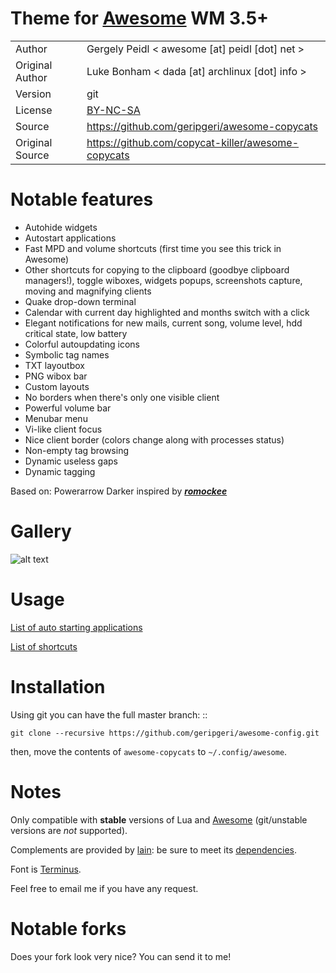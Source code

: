 Theme for [Awesome](http://awesome.naquadah.org/) WM 3.5+
===================
| | |
 ------- | ------------- 
|Author | Gergely Peidl < awesome [at] peidl [dot] net > |
|Original Author| Luke Bonham < dada [at] archlinux [dot] info > |
|Version | git |
|License | [BY-NC-SA](http://creativecommons.org/licenses/by-nc-sa/4.0/) |
|Source | https://github.com/geripgeri/awesome-copycats
|Original Source | https://github.com/copycat-killer/awesome-copycats

Notable features
================

- Autohide widgets
- Autostart applications
- Fast MPD and volume shortcuts (first time you see this trick in Awesome)
- Other shortcuts for copying to the clipboard (goodbye clipboard managers!), toggle wiboxes, widgets popups, screenshots capture, moving and magnifying clients
- Quake drop-down terminal
- Calendar with current day highlighted and months switch with a click
- Elegant notifications for new mails, current song, volume level, hdd critical state, low battery
- Colorful autoupdating icons
- Symbolic tag names
- TXT layoutbox
- PNG wibox bar
- Custom layouts
- No borders when there's only one visible client
- Powerful volume bar
- Menubar menu
- Vi-like client focus
- Nice client border (colors change along with processes status)
- Non-empty tag browsing
- Dynamic useless gaps
- Dynamic tagging

Based on: Powerarrow Darker inspired by ***[romockee](https://github.com/romockee/powerarrow)***

Gallery
=======

![alt text](http://i.imgur.com/kBKV4tx.png "Preview")

Usage
=====

[List of auto starting applications](https://github.com/geripgeri/awesome-config/wiki/List-of-auto-starting-applications)

[List of shortcuts](https://github.com/geripgeri/awesome-config/wiki/Shortcuts)

Installation
============

Using git you can have the full master branch: ::

    git clone --recursive https://github.com/geripgeri/awesome-config.git

then, move the contents of `awesome-copycats` to `~/.config/awesome`.


Notes
=====

Only compatible with **stable** versions of Lua and [Awesome](http://awesome.naquadah.org/) (git/unstable versions are *not* supported).

Complements are provided by [lain](https://github.com/copycat-killer/lain): be sure to meet its [dependencies](https://github.com/copycat-killer/lain/wiki).

Font is [Terminus](http://terminus-font.sourceforge.net/).

Feel free to email me if you have any request.

Notable forks
=============

Does your fork look very nice? You can send it to me!
